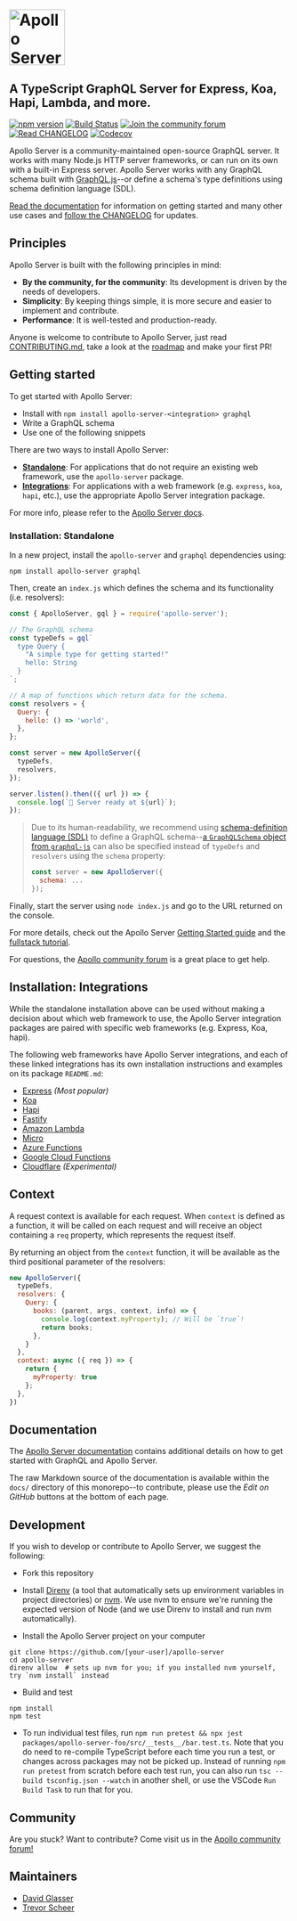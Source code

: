 # <a href='https://www.apollographql.com/'><img src='https://user-images.githubusercontent.com/841294/53402609-b97a2180-39ba-11e9-8100-812bab86357c.png' height='100' alt='Apollo Server'></a>
## A TypeScript GraphQL Server for Express, Koa, Hapi, Lambda, and more.

[![npm version](https://badge.fury.io/js/apollo-server-core.svg)](https://badge.fury.io/js/apollo-server-core)
[![Build Status](https://circleci.com/gh/apollographql/apollo-server/tree/main.svg?style=svg)](https://circleci.com/gh/apollographql/apollo-server/tree/main)
[![Join the community forum](https://img.shields.io/badge/join%20the%20community-forum-blueviolet)](https://community.apollographql.com)
[![Read CHANGELOG](https://img.shields.io/badge/read-changelog-blue)](https://github.com/apollographql/apollo-server/blob/HEAD/CHANGELOG.md)
[![Codecov](https://codecov.io/gh/apollographql/apollo-server/branch/main/graph/badge.svg)](https://codecov.io/gh/apollographql/apollo-server)

Apollo Server is a community-maintained open-source GraphQL server. It works with many Node.js HTTP server frameworks, or can run on its own with a built-in Express server. Apollo Server works with any GraphQL schema built with [GraphQL.js](https://github.com/graphql/graphql-js)--or define a schema's type definitions using schema definition language (SDL).

[Read the documentation](https://www.apollographql.com/docs/apollo-server/) for information on getting started and many other use cases and [follow the CHANGELOG](https://github.com/apollographql/apollo-server/blob/HEAD/CHANGELOG.md) for updates.

## Principles

Apollo Server is built with the following principles in mind:

- **By the community, for the community**: Its development is driven by the needs of developers.
- **Simplicity**: By keeping things simple, it is more secure and easier to implement and contribute.
- **Performance**: It is well-tested and production-ready.

Anyone is welcome to contribute to Apollo Server, just read [CONTRIBUTING.md](./CONTRIBUTING.md), take a look at the [roadmap](./ROADMAP.md) and make your first PR!

## Getting started

To get started with Apollo Server:

* Install with `npm install apollo-server-<integration> graphql`
* Write a GraphQL schema
* Use one of the following snippets

There are two ways to install Apollo Server:

* **[Standalone](#installation-standalone)**: For applications that do not require an existing web framework, use the `apollo-server` package.
* **[Integrations](#installation-integrations)**: For applications with a web framework (e.g. `express`, `koa`, `hapi`, etc.), use the appropriate Apollo Server integration package.

For more info, please refer to the [Apollo Server docs](https://www.apollographql.com/docs/apollo-server/v2).

### Installation: Standalone

In a new project, install the `apollo-server` and `graphql` dependencies using:

    npm install apollo-server graphql

Then, create an `index.js` which defines the schema and its functionality (i.e. resolvers):

```js
const { ApolloServer, gql } = require('apollo-server');

// The GraphQL schema
const typeDefs = gql`
  type Query {
    "A simple type for getting started!"
    hello: String
  }
`;

// A map of functions which return data for the schema.
const resolvers = {
  Query: {
    hello: () => 'world',
  },
};

const server = new ApolloServer({
  typeDefs,
  resolvers,
});

server.listen().then(({ url }) => {
  console.log(`🚀 Server ready at ${url}`);
});
```

> Due to its human-readability, we recommend using [schema-definition language (SDL)](https://www.apollographql.com/docs/apollo-server/essentials/schema/#schema-definition-language) to define a GraphQL schema--[a `GraphQLSchema` object from `graphql-js`](https://github.com/graphql/graphql-js/#using-graphqljs) can also be specified instead of `typeDefs` and `resolvers` using the `schema` property:
>
> ```js
> const server = new ApolloServer({
>   schema: ...
> });
> ```

Finally, start the server using `node index.js` and go to the URL returned on the console.

For more details, check out the Apollo Server [Getting Started guide](https://www.apollographql.com/docs/apollo-server/getting-started.html) and the [fullstack tutorial](https://www.apollographql.com/docs/tutorial/introduction.html).

For questions, the [Apollo community forum](https://community.apollographql.com) is a great place to get help.

## Installation: Integrations

While the standalone installation above can be used without making a decision about which web framework to use, the Apollo Server integration packages are paired with specific web frameworks (e.g. Express, Koa, hapi).

The following web frameworks have Apollo Server integrations, and each of these linked integrations has its own installation instructions and examples on its package `README.md`:

- [Express](https://github.com/apollographql/apollo-server/tree/main/packages/apollo-server-express) _(Most popular)_
- [Koa](https://github.com/apollographql/apollo-server/tree/main/packages/apollo-server-koa)
- [Hapi](https://github.com/apollographql/apollo-server/tree/main/packages/apollo-server-hapi)
- [Fastify](https://github.com/apollographql/apollo-server/tree/main/packages/apollo-server-fastify)
- [Amazon Lambda](https://github.com/apollographql/apollo-server/tree/main/packages/apollo-server-lambda)
- [Micro](https://github.com/apollographql/apollo-server/tree/main/packages/apollo-server-micro)
- [Azure Functions](https://github.com/apollographql/apollo-server/tree/main/packages/apollo-server-azure-functions)
- [Google Cloud Functions](https://github.com/apollographql/apollo-server/tree/main/packages/apollo-server-cloud-functions)
- [Cloudflare](https://github.com/apollographql/apollo-server/tree/main/packages/apollo-server-cloudflare) _(Experimental)_

## Context

A request context is available for each request.  When `context` is defined as a function, it will be called on each request and will receive an object containing a `req` property, which represents the request itself.

By returning an object from the `context` function, it will be available as the third positional parameter of the resolvers:

```js
new ApolloServer({
  typeDefs,
  resolvers: {
    Query: {
      books: (parent, args, context, info) => {
        console.log(context.myProperty); // Will be `true`!
        return books;
      },
    }
  },
  context: async ({ req }) => {
    return {
      myProperty: true
    };
  },
})
```

## Documentation

The [Apollo Server documentation](https://apollographql.com/docs/apollo-server/) contains additional details on how to get started with GraphQL and Apollo Server.

The raw Markdown source of the documentation is available within the `docs/` directory of this monorepo--to contribute, please use the _Edit on GitHub_ buttons at the bottom of each page.

## Development

If you wish to develop or contribute to Apollo Server, we suggest the following:

- Fork this repository

- Install [Direnv](https://direnv.net/) (a tool that automatically sets up environment variables in project directories) or [nvm](https://github.com/nvm-sh/nvm). We use nvm to ensure we're running the expected version of Node (and we use Direnv to install and run nvm automatically).

- Install the Apollo Server project on your computer

```
git clone https://github.com/[your-user]/apollo-server
cd apollo-server
direnv allow  # sets up nvm for you; if you installed nvm yourself, try `nvm install` instead
```

- Build and test

```
npm install
npm test
```

- To run individual test files, run `npm run pretest && npx jest packages/apollo-server-foo/src/__tests__/bar.test.ts`. Note that you do need to re-compile TypeScript before each time you run a test, or changes across packages may not be picked up.  Instead of running `npm run pretest` from scratch before each test run, you can also run `tsc --build tsconfig.json --watch` in another shell, or use the VSCode `Run Build Task` to run that for you.

## Community

Are you stuck? Want to contribute? Come visit us in the [Apollo community forum!](https://community.apollographql.com)


## Maintainers

- [David Glasser](https://github.com/glasser/)
- [Trevor Scheer](https://github.com/trevorscheer/)
